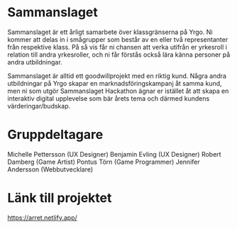 # Sammanslaget

Sammanslaget är ett årligt samarbete över klassgränserna på Yrgo. Ni kommer att delas in i smågrupper som består av en eller två representanter från respektive klass. På så vis får ni chansen att verka utifrån er yrkesroll i relation till andra yrkesroller, och ni får förstås också lära känna personer på andra utbildningar.

Sammanslaget är alltid ett goodwillprojekt med en riktig kund. Några andra utbildningar på Yrgo skapar en marknadsföringskampanj åt samma kund, men ni som utgör Sammanslaget Hackathon ägnar er istället åt att skapa en interaktiv digital upplevelse som bär årets tema och därmed kundens värderingar/budskap.

# Gruppdeltagare

Michelle Pettersson (UX Designer)
Benjamin Evling (UX Designer)
Robert Damberg (Game Artist)
Pontus Törn (Game Programmer)
Jennifer Andersson (Webbutvecklare)

# Länk till projektet

https://arret.netlify.app/
